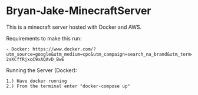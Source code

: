 # Bryan-Jake-MinecraftServer

This is a minecraft server hosted with Docker and AWS.

Requirements to make this run:

    - Docker: https://www.docker.com/?utm_source=google&utm_medium=cpc&utm_campaign=search_na_brand&utm_term=docker_download_phrase&utm_content=modern&gclid=CjwKCAjwjZmTBhB4EiwAynRmD865r_6yj9d9dbz6f2F1TVErOBdoIadSFMXERJlRQl5O-2sKCffRjxoC9xAQAvD_BwE
    

Running the Server (Docker):

    1.) Have docker running
    2.) From the terminal enter "docker-compose up"
